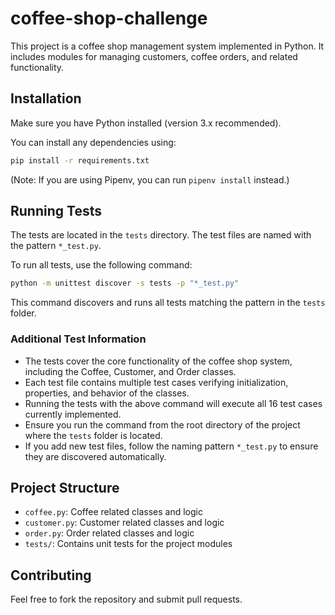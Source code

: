 # coffee-shop-challenge

This project is a coffee shop management system implemented in Python. It includes modules for managing customers, coffee orders, and related functionality.

## Installation

Make sure you have Python installed (version 3.x recommended).

You can install any dependencies using:

```bash
pip install -r requirements.txt
```

(Note: If you are using Pipenv, you can run `pipenv install` instead.)

## Running Tests

The tests are located in the `tests` directory. The test files are named with the pattern `*_test.py`.

To run all tests, use the following command:

```bash
python -m unittest discover -s tests -p "*_test.py"
```

This command discovers and runs all tests matching the pattern in the `tests` folder.

### Additional Test Information

- The tests cover the core functionality of the coffee shop system, including the Coffee, Customer, and Order classes.
- Each test file contains multiple test cases verifying initialization, properties, and behavior of the classes.
- Running the tests with the above command will execute all 16 test cases currently implemented.
- Ensure you run the command from the root directory of the project where the `tests` folder is located.
- If you add new test files, follow the naming pattern `*_test.py` to ensure they are discovered automatically.

## Project Structure

- `coffee.py`: Coffee related classes and logic
- `customer.py`: Customer related classes and logic
- `order.py`: Order related classes and logic
- `tests/`: Contains unit tests for the project modules

## Contributing

Feel free to fork the repository and submit pull requests.
